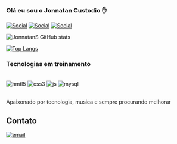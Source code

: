 

### Olá eu sou o Jonnatan Custodio ✋

[![Social](https://img.shields.io/badge/LinkedIn-0077B5?style=for-the-badge&logo=linkedin&logoColor=white)](https://www.linkedin.com/in/jonnatan-custodio-a9a355150/) [![Social](https://img.shields.io/badge/Facebook-1877F2?style=for-the-badge&logo=facebook&logoColor=white)](https://www.facebook.com/jonnatan.custodio/) [![Social](https://img.shields.io/badge/Instagram-E4405F?style=for-the-badge&logo=instagram&logoColor=white)](https://www.instagram.com/__jhon.souza__/)

![JonnatanS GitHub stats](https://github-readme-stats.vercel.app/api?username=JonnatanS&show_icons=true&theme=transparent)

[![Top Langs](https://github-readme-stats.vercel.app/api/top-langs/?username=jonnatanS)](https://github.com/anuraghazra/github-readme-stats)

### Tecnologias em treinamento

<div style="display: inline_block"><br>
<img align="center" alt="hmtl5" src="https://img.shields.io/badge/HTML5-E34F26?style=for-the-badge&logo=html5&logoColor=white">
<img align="center" alt="css3" src="https://img.shields.io/badge/CSS-239120?&style=for-the-badge&logo=css3&logoColor=white">
<img align="center" alt="js" src="https://img.shields.io/badge/JavaScript-323330?style=for-the-badge&logo=javascript&logoColor=F7DF1E">
<img align="center" alt="mysql" src="https://img.shields.io/badge/MySQL-005C84?style=for-the-badge&logo=mysql&logoColor=white">
</div><br>

Apaixonado por tecnologia, musica e sempre procurando melhorar

## Contato
[![email](https://img.shields.io/badge/Gmail-D14836?style=for-the-badge&logo=gmail&logoColor=white)](jonnatansouza65@gmail.com)

